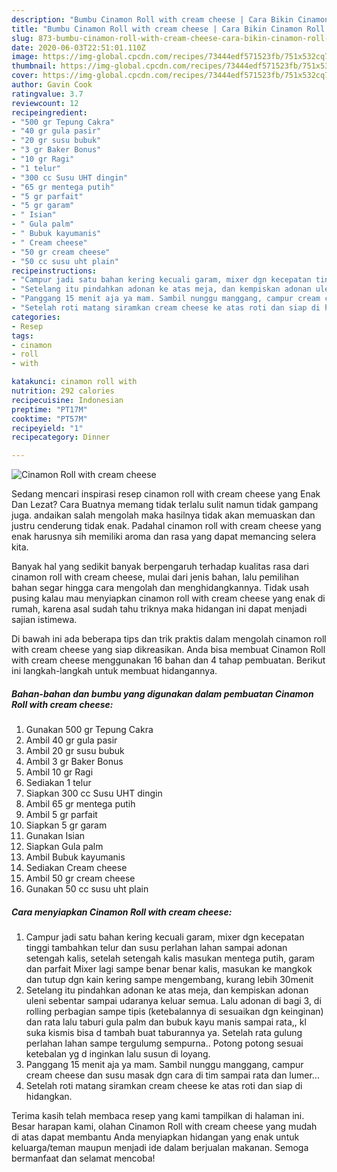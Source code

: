 ```yaml
---
description: "Bumbu Cinamon Roll with cream cheese | Cara Bikin Cinamon Roll with cream cheese Yang Lezat Sekali"
title: "Bumbu Cinamon Roll with cream cheese | Cara Bikin Cinamon Roll with cream cheese Yang Lezat Sekali"
slug: 873-bumbu-cinamon-roll-with-cream-cheese-cara-bikin-cinamon-roll-with-cream-cheese-yang-lezat-sekali
date: 2020-06-03T22:51:01.110Z
image: https://img-global.cpcdn.com/recipes/73444edf571523fb/751x532cq70/cinamon-roll-with-cream-cheese-foto-resep-utama.jpg
thumbnail: https://img-global.cpcdn.com/recipes/73444edf571523fb/751x532cq70/cinamon-roll-with-cream-cheese-foto-resep-utama.jpg
cover: https://img-global.cpcdn.com/recipes/73444edf571523fb/751x532cq70/cinamon-roll-with-cream-cheese-foto-resep-utama.jpg
author: Gavin Cook
ratingvalue: 3.7
reviewcount: 12
recipeingredient:
- "500 gr Tepung Cakra"
- "40 gr gula pasir"
- "20 gr susu bubuk"
- "3 gr Baker Bonus"
- "10 gr Ragi"
- "1 telur"
- "300 cc Susu UHT dingin"
- "65 gr mentega putih"
- "5 gr parfait"
- "5 gr garam"
- " Isian"
- " Gula palm"
- " Bubuk kayumanis"
- " Cream cheese"
- "50 gr cream cheese"
- "50 cc susu uht plain"
recipeinstructions:
- "Campur jadi satu bahan kering kecuali garam, mixer dgn kecepatan tinggi tambahkan telur dan susu perlahan lahan sampai adonan setengah kalis, setelah setengah kalis masukan mentega putih, garam dan parfait Mixer lagi sampe benar benar kalis, masukan ke mangkok dan tutup dgn kain kering sampe mengembang, kurang lebih 30menit"
- "Setelang itu pindahkan adonan ke atas meja, dan kempiskan adonan uleni sebentar sampai udaranya keluar semua. Lalu adonan di bagi 3, di rolling perbagian sampe tipis (ketebalannya di sesuaikan dgn keinginan) dan rata lalu taburi gula palm dan bubuk kayu manis sampai rata,, kl suka kismis bisa d tambah buat taburannya ya. Setelah rata gulung perlahan lahan sampe tergulumg sempurna.. Potong potong sesuai ketebalan yg d inginkan lalu susun di loyang."
- "Panggang 15 menit aja ya mam. Sambil nunggu manggang, campur cream cheese dan susu masak dgn cara di tim sampai rata dan lumer..."
- "Setelah roti matang siramkan cream cheese ke atas roti dan siap di hidangkan."
categories:
- Resep
tags:
- cinamon
- roll
- with

katakunci: cinamon roll with 
nutrition: 292 calories
recipecuisine: Indonesian
preptime: "PT17M"
cooktime: "PT57M"
recipeyield: "1"
recipecategory: Dinner

---
```



![Cinamon Roll with cream cheese](https://img-global.cpcdn.com/recipes/73444edf571523fb/751x532cq70/cinamon-roll-with-cream-cheese-foto-resep-utama.jpg)

Sedang mencari inspirasi resep cinamon roll with cream cheese yang Enak Dan Lezat? Cara Buatnya memang tidak terlalu sulit namun tidak gampang juga. andaikan salah mengolah maka hasilnya tidak akan memuaskan dan justru cenderung tidak enak. Padahal cinamon roll with cream cheese yang enak harusnya sih memiliki aroma dan rasa yang dapat memancing selera kita.



Banyak hal yang sedikit banyak berpengaruh terhadap kualitas rasa dari cinamon roll with cream cheese, mulai dari jenis bahan, lalu pemilihan bahan segar hingga cara mengolah dan menghidangkannya. Tidak usah pusing kalau mau menyiapkan cinamon roll with cream cheese yang enak di rumah, karena asal sudah tahu triknya maka hidangan ini dapat menjadi sajian istimewa.


Di bawah ini ada beberapa tips dan trik praktis dalam mengolah cinamon roll with cream cheese yang siap dikreasikan. Anda bisa membuat Cinamon Roll with cream cheese menggunakan 16 bahan dan 4 tahap pembuatan. Berikut ini langkah-langkah untuk membuat hidangannya.

<!--inarticleads1-->

##### Bahan-bahan dan bumbu yang digunakan dalam pembuatan Cinamon Roll with cream cheese:

1. Gunakan 500 gr Tepung Cakra
1. Ambil 40 gr gula pasir
1. Ambil 20 gr susu bubuk
1. Ambil 3 gr Baker Bonus
1. Ambil 10 gr Ragi
1. Sediakan 1 telur
1. Siapkan 300 cc Susu UHT dingin
1. Ambil 65 gr mentega putih
1. Ambil 5 gr parfait
1. Siapkan 5 gr garam
1. Gunakan  Isian
1. Siapkan  Gula palm
1. Ambil  Bubuk kayumanis
1. Sediakan  Cream cheese
1. Ambil 50 gr cream cheese
1. Gunakan 50 cc susu uht plain




<!--inarticleads2-->

##### Cara menyiapkan Cinamon Roll with cream cheese:

1. Campur jadi satu bahan kering kecuali garam, mixer dgn kecepatan tinggi tambahkan telur dan susu perlahan lahan sampai adonan setengah kalis, setelah setengah kalis masukan mentega putih, garam dan parfait Mixer lagi sampe benar benar kalis, masukan ke mangkok dan tutup dgn kain kering sampe mengembang, kurang lebih 30menit
1. Setelang itu pindahkan adonan ke atas meja, dan kempiskan adonan uleni sebentar sampai udaranya keluar semua. Lalu adonan di bagi 3, di rolling perbagian sampe tipis (ketebalannya di sesuaikan dgn keinginan) dan rata lalu taburi gula palm dan bubuk kayu manis sampai rata,, kl suka kismis bisa d tambah buat taburannya ya. Setelah rata gulung perlahan lahan sampe tergulumg sempurna.. Potong potong sesuai ketebalan yg d inginkan lalu susun di loyang.
1. Panggang 15 menit aja ya mam. Sambil nunggu manggang, campur cream cheese dan susu masak dgn cara di tim sampai rata dan lumer...
1. Setelah roti matang siramkan cream cheese ke atas roti dan siap di hidangkan.




Terima kasih telah membaca resep yang kami tampilkan di halaman ini. Besar harapan kami, olahan Cinamon Roll with cream cheese yang mudah di atas dapat membantu Anda menyiapkan hidangan yang enak untuk keluarga/teman maupun menjadi ide dalam berjualan makanan. Semoga bermanfaat dan selamat mencoba!
